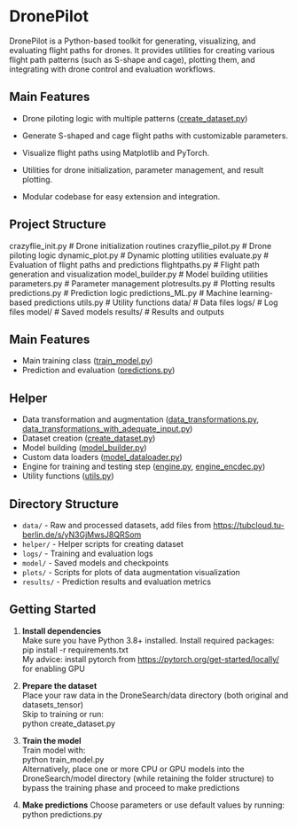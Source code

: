 # DronePilot

DronePilot is a Python-based toolkit for generating, visualizing, and evaluating flight paths for drones. It provides utilities for creating various flight path patterns (such as S-shape and cage), plotting them, and integrating with drone control and evaluation workflows.

## Main Features
- Drone piloting logic with multiple patterns ([create_dataset.py](create_dataset.py))

- Generate S-shaped and cage flight paths with customizable parameters.
- Visualize flight paths using Matplotlib and PyTorch.
- Utilities for drone initialization, parameter management, and result plotting.
- Modular codebase for easy extension and integration.

## Project Structure
crazyflie_init.py # Drone initialization routines crazyflie_pilot.py # Drone piloting logic dynamic_plot.py # Dynamic plotting utilities evaluate.py # Evaluation of flight paths and predictions flightpaths.py # Flight path generation and visualization model_builder.py # Model building utilities parameters.py # Parameter management plotresults.py # Plotting results predictions.py # Prediction logic predictions_ML.py # Machine learning-based predictions utils.py # Utility functions data/ # Data files logs/ # Log files model/ # Saved models results/ # Results and outputs


## Main Features

- Main training class ([train_model.py](train_model.py))
- Prediction and evaluation ([predictions.py](predictions.py))

## Helper

- Data transformation and augmentation ([data_transformations.py](data_transformations.py), [data_transformations_with_adequate_input.py](data_transformations_with_adequate_input.py))
- Dataset creation ([create_dataset.py](create_dataset.py))
- Model building ([model_builder.py](model_builder.py))
- Custom data loaders ([model_dataloader.py](model_dataloader.py))
- Engine for training and testing step ([engine.py](engine.py), [engine_encdec.py](engine_encdec.py))
- Utility functions ([utils.py](utils.py))

## Directory Structure

- `data/` - Raw and processed datasets, add files from https://tubcloud.tu-berlin.de/s/yN3GjMwsJ8QRSom
- `helper/` - Helper scripts for creating dataset
- `logs/` - Training and evaluation logs
- `model/` - Saved models and checkpoints
- `plots/` - Scripts for plots of data augmentation visualization
- `results/` - Prediction results and evaluation metrics

## Getting Started

1. **Install dependencies**  <br/>
   Make sure you have Python 3.8+ installed. Install required packages:<br/>
   pip install -r requirements.txt<br/>
   My advice: install pytorch from https://pytorch.org/get-started/locally/ for enabling GPU

2. **Prepare the dataset**<br/>
    Place your raw data in the DroneSearch/data directory (both original and datasets_tensor)<br/>
    Skip to training or run:<br/>
    python create_dataset.py

3. **Train the model**<br/>
    Train model with:<br/>
    python train_model.py<br/>
    Alternatively, place one or more CPU or GPU models into the DroneSearch/model directory (while retaining the folder structure) to bypass the training phase and proceed to make predictions

4. **Make predictions**
    Choose parameters or use default values by running:<br/>
    python predictions.py
